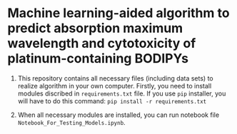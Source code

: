 # Machine learning-aided algorithm to predict absorption maximum wavelength and cytotoxicity of platinum-containing BODIPYs

1. This repository contains all necessary files (including data sets) to realize algorithm in your own computer. Firstly, you need to install modules discribed in `requirements.txt` file. If you use `pip` installer, you will have to do this command: `pip install -r requirements.txt`

2. When all necessary modules are installed, you can run notebook file `Notebook_For_Testing_Models.ipynb`.